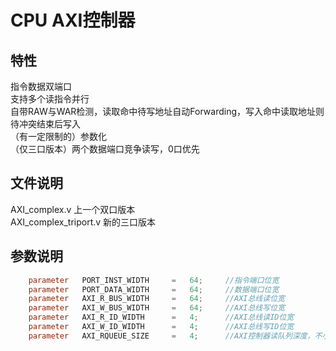 CPU AXI控制器
===========================

特性
---------------------------
指令数据双端口  
支持多个读指令并行  
自带RAW与WAR检测，读取命中待写地址自动Forwarding，写入命中读取地址则待冲突结束后写入   
（有一定限制的）参数化  
（仅三口版本）两个数据端口竞争读写，0口优先

文件说明
---------------------------
AXI_complex.v   上一个双口版本  
AXI_complex_triport.v   新的三口版本

参数说明
---------------------------
```verilog
    parameter   PORT_INST_WIDTH     =   64;     //指令端口位宽
    parameter   PORT_DATA_WIDTH     =   64;     //数据端口位宽
    parameter   AXI_R_BUS_WIDTH     =   64;     //AXI总线读位宽
    parameter   AXI_W_BUS_WIDTH     =   64;     //AXI总线写位宽
    parameter   AXI_R_ID_WIDTH      =   4;      //AXI总线读ID位宽
    parameter   AXI_W_ID_WIDTH      =   4;      //AXI总线写ID位宽
    parameter   AXI_RQUEUE_SIZE     =   4;      //AXI控制器读队列深度，不小于2，不大于读ID个数
```